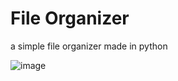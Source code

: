 # File Organizer
a simple file organizer made in python

![image](https://github.com/2qb/pyFileOrganizer/assets/68710010/930c9074-7be6-4063-8533-d31809da0b88)

